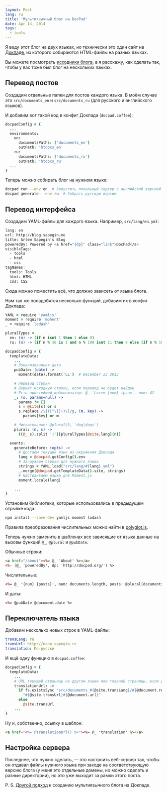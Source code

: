 ```yaml
---
layout: Post
lang: ru
title: 'Мультиязычный блог на DocPad'
date: Apr 14, 2014
tags:
  - tools
---
```


Я веду этот блог на двух языках, но технически это один сайт на [Докпаде](http://docpad.org/), из которого собираются HTML-файлы на разных языках.

Вы можете посмотреть [исходники блога](https://github.com/sapegin/blog.sapegin.me), а я расскажу, как сделать так, чтобы у вас тоже был блог на нескольких языках.

## Перевод постов

Создадим отдельные папки для постов каждого языка. В моём случае это `src/documents_en` и `src/documents_ru` (для русского и английского языков).

И добавим вот такой код в конфиг Докпада (`docpad.coffee`):

```coffee
docpadConfig = {
  ...
  environments:
    en:
      documentsPaths: ['documents_en']
      outPath: 'htdocs_en'
    ru:
      documentsPaths: ['documents_ru']
      outPath: 'htdocs_ru'
  ...
}
```

Теперь можно собирать блог на нужном языке:

```bash
docpad run --env en  # Запустить локальный сервер с английской версией
docpad generate --env ru  # Собрать русскую версию
```

## Перевод интерфейса

Создадим YAML-файлы для каждого языка. Например, `src/lang/en.yml`:

```bash
lang: en
url: http://blog.sapegin.me
title: Artem Sapegin’s Blog
poweredBy: Powered by <a href="{dp}" class="link">DocPad</a>
visibleTags:
  - tools
  - html
  - css
tagNames:
  tools: Tools
  html: HTML
  css: CSS
```

Сюда можно поместить всё, что должно зависеть от языка блога.

Нам так же понадобятся несколько функций, добавим их в конфиг Докпада:

```coffee
YAML = require 'yamljs'
moment = require 'moment'
_ = require 'lodash'

pluralTypes =
  en: (n) -> (if n isnt 1 then 1 else 0)
  ru: (n) -> (if n % 10 is 1 and n % 100 isnt 11 then 0 else (if n % 10 >= 2 and n % 10 <= 4 and (n % 100 < 10 or n % 100 >= 20) then 1 else 2))

docpadConfig = {
  templateData:
    ...
    # Локализованная дата
    pubDate: (date) ->
      moment(date).format('LL')  # December 23 2013

    # Перевод строки
    # Вернёт исходную строку, если перевод не будет найден
    # Есть простейший шаблонизатор: @_ 'Lorem {num} ipsum', num: 42
    _: (s, params=null) ->
      params ?= []
      s = @site[s] or s
      s.replace /\{([^\}]+)\}/g, (m, key) ->
        params[key] or m

    # Числительные: @plural(3, 'dog|dogs')
    plural: (n, s) ->
      ((@_ s).split '|')[pluralTypes[@site.lang](n)]

  events:
    generateBefore: (opts) ->
      # Достаём текущий язык из окружения Докпада
      lang = @docpad.getConfig().env
      # Загружаем строки для нужного языка
      strings = YAML.load("src/lang/#{lang}.yml")
      _.merge(@docpad.getTemplateData().site, strings)
      # Настраиваем языка для Moment.js
      moment.locale(lang)

    ...
}
```

Установим библиотеки, которые использовались в предыдущем отрывке кода:

```bash
npm install --save-dev yamljs moment lodash
```

Правила преобразования числительных можно найти в [polyglot.js](https://github.com/airbnb/polyglot.js/blob/master/lib/polyglot.js).

Теперь нужно заменить в шаблонах все зависящие от языка данные на вызовы функций `@_`, `@plural` и `@pubDate`.

Обычные строки:

```html
<a href="/about"><%= @_ 'About' %></a>
<%- (@_ 'poweredBy', dp: 'http://docpad.org/') %>
```

Числительные:

```html
<%= @_ '{num} {posts}', num: documents.length, posts: @plural(documents.length, 'post|posts') %>
```

И даты:

```html
<%= @pubDate @document.date %>
```

## Переключатель языка

Добавим несколько новых строк в YAML-файлы:

```yaml
transLang: ru
transUrl: http://nano.sapegin.ru
translation: По-русски
```

И ещё одну функцию в `docpad.coffee`:

```coffee
docpadConfig = {
  templateData:
    ...
    # URL текущей страницы на другом языке или главной страницы, если для текущей страницы нет перевода
    translationUrl: ->
      if fs.existsSync "src/documents_#{@site.transLang}/#{@document.relativePath}"
        "#{@site.transUrl}#{@document.url}"
      else
        @site.transUrl
    ...
}
```

Ну и, собственно, ссылку в шаблон:

```html
<a href="<%= @translationUrl() %>"><%= @_ 'translation' %></a>
```

## Настройка сервера

Последнее, что нужно сделать, — это настроить веб-сервер так, чтобы он отдавал файлы нужного языка при заходе на соответствующую версию блога (у меня это отдельные домены, но можно сделать и разные директории), но это уже выходит за рамки этого поста.

P. S. [Другой подход](http://nylnook.com/en/blog/docpad-i18n/) к созданию мультиязычного блога на Докпаде.
